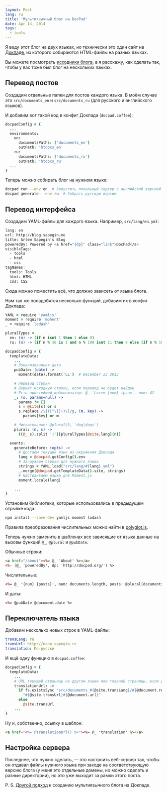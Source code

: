 ```yaml
---
layout: Post
lang: ru
title: 'Мультиязычный блог на DocPad'
date: Apr 14, 2014
tags:
  - tools
---
```


Я веду этот блог на двух языках, но технически это один сайт на [Докпаде](http://docpad.org/), из которого собираются HTML-файлы на разных языках.

Вы можете посмотреть [исходники блога](https://github.com/sapegin/blog.sapegin.me), а я расскажу, как сделать так, чтобы у вас тоже был блог на нескольких языках.

## Перевод постов

Создадим отдельные папки для постов каждого языка. В моём случае это `src/documents_en` и `src/documents_ru` (для русского и английского языков).

И добавим вот такой код в конфиг Докпада (`docpad.coffee`):

```coffee
docpadConfig = {
  ...
  environments:
    en:
      documentsPaths: ['documents_en']
      outPath: 'htdocs_en'
    ru:
      documentsPaths: ['documents_ru']
      outPath: 'htdocs_ru'
  ...
}
```

Теперь можно собирать блог на нужном языке:

```bash
docpad run --env en  # Запустить локальный сервер с английской версией
docpad generate --env ru  # Собрать русскую версию
```

## Перевод интерфейса

Создадим YAML-файлы для каждого языка. Например, `src/lang/en.yml`:

```bash
lang: en
url: http://blog.sapegin.me
title: Artem Sapegin’s Blog
poweredBy: Powered by <a href="{dp}" class="link">DocPad</a>
visibleTags:
  - tools
  - html
  - css
tagNames:
  tools: Tools
  html: HTML
  css: CSS
```

Сюда можно поместить всё, что должно зависеть от языка блога.

Нам так же понадобятся несколько функций, добавим их в конфиг Докпада:

```coffee
YAML = require 'yamljs'
moment = require 'moment'
_ = require 'lodash'

pluralTypes =
  en: (n) -> (if n isnt 1 then 1 else 0)
  ru: (n) -> (if n % 10 is 1 and n % 100 isnt 11 then 0 else (if n % 10 >= 2 and n % 10 <= 4 and (n % 100 < 10 or n % 100 >= 20) then 1 else 2))

docpadConfig = {
  templateData:
    ...
    # Локализованная дата
    pubDate: (date) ->
      moment(date).format('LL')  # December 23 2013

    # Перевод строки
    # Вернёт исходную строку, если перевод не будет найден
    # Есть простейший шаблонизатор: @_ 'Lorem {num} ipsum', num: 42
    _: (s, params=null) ->
      params ?= []
      s = @site[s] or s
      s.replace /\{([^\}]+)\}/g, (m, key) ->
        params[key] or m

    # Числительные: @plural(3, 'dog|dogs')
    plural: (n, s) ->
      ((@_ s).split '|')[pluralTypes[@site.lang](n)]

  events:
    generateBefore: (opts) ->
      # Достаём текущий язык из окружения Докпада
      lang = @docpad.getConfig().env
      # Загружаем строки для нужного языка
      strings = YAML.load("src/lang/#{lang}.yml")
      _.merge(@docpad.getTemplateData().site, strings)
      # Настраиваем языка для Moment.js
      moment.locale(lang)

    ...
}
```

Установим библиотеки, которые использовались в предыдущем отрывке кода:

```bash
npm install --save-dev yamljs moment lodash
```

Правила преобразования числительных можно найти в [polyglot.js](https://github.com/airbnb/polyglot.js/blob/master/lib/polyglot.js).

Теперь нужно заменить в шаблонах все зависящие от языка данные на вызовы функций `@_`, `@plural` и `@pubDate`.

Обычные строки:

```html
<a href="/about"><%= @_ 'About' %></a>
<%- (@_ 'poweredBy', dp: 'http://docpad.org/') %>
```

Числительные:

```html
<%= @_ '{num} {posts}', num: documents.length, posts: @plural(documents.length, 'post|posts') %>
```

И даты:

```html
<%= @pubDate @document.date %>
```

## Переключатель языка

Добавим несколько новых строк в YAML-файлы:

```yaml
transLang: ru
transUrl: http://nano.sapegin.ru
translation: По-русски
```

И ещё одну функцию в `docpad.coffee`:

```coffee
docpadConfig = {
  templateData:
    ...
    # URL текущей страницы на другом языке или главной страницы, если для текущей страницы нет перевода
    translationUrl: ->
      if fs.existsSync "src/documents_#{@site.transLang}/#{@document.relativePath}"
        "#{@site.transUrl}#{@document.url}"
      else
        @site.transUrl
    ...
}
```

Ну и, собственно, ссылку в шаблон:

```html
<a href="<%= @translationUrl() %>"><%= @_ 'translation' %></a>
```

## Настройка сервера

Последнее, что нужно сделать, — это настроить веб-сервер так, чтобы он отдавал файлы нужного языка при заходе на соответствующую версию блога (у меня это отдельные домены, но можно сделать и разные директории), но это уже выходит за рамки этого поста.

P. S. [Другой подход](http://nylnook.com/en/blog/docpad-i18n/) к созданию мультиязычного блога на Докпаде.
